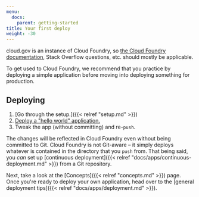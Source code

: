 ```yaml
---
menu:
  docs:
    parent: getting-started
title: Your first deploy
weight: -30
---
```


cloud.gov is an instance of Cloud Foundry, so [the Cloud Foundry documentation](http://docs.cloudfoundry.org), Stack Overflow questions, etc. should mostly be applicable.

To get used to Cloud Foundry, we recommend that you practice by deploying a simple application before moving into deploying something for production.


## Deploying

1. [Go through the setup.]({{< relref "setup.md" >}})
1. [Deploy a "hello world" application.](https://github.com/18F/cf-hello-worlds#readme)
1. Tweak the app (without committing) and re-`push`.

The changes will be reflected in Cloud Foundry even without being committed to Git. Cloud Foundry is not Git-aware – it simply deploys whatever is contained in the directory that you `push` from. That being said, you _can_ set up [continuous deployment]({{< relref "docs/apps/continuous-deployment.md" >}}) from a Git repository.

Next, take a look at the [Concepts]({{< relref "concepts.md" >}}) page. Once you're ready to deploy your own application, head over to the [general deployment tips]({{< relref "docs/apps/deployment.md" >}}).
